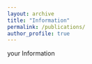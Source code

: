 ```yaml
---
layout: archive
title: "Information"
permalink: /publications/
author_profile: true
---
```



your Information